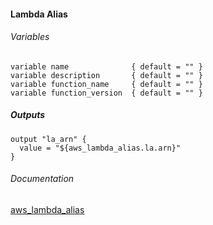 #### Lambda Alias


###### Variables
```
variable name              { default = "" }
variable description       { default = "" }
variable function_name     { default = "" }
variable function_version  { default = "" }
```

##### Outputs
```
output "la_arn" {
  value = "${aws_lambda_alias.la.arn}"
}
```

###### Documentation
[aws_lambda_alias](https://www.terraform.io/docs/providers/aws/r/lambda_alias.html)
